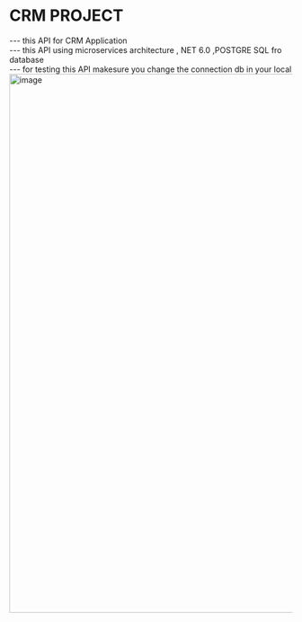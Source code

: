 # CRM PROJECT
--- this API for CRM Application <br/>
--- this API using microservices architecture , NET 6.0 ,POSTGRE SQL fro database<br/>
--- for testing this API makesure you change the connection db in your local<br/>
<img width="959" alt="image" src="https://github.com/salisKingdoms/CRM_Proj/assets/149958647/93dd0ec7-7923-48ec-a061-9a3fd3e4e45c">
